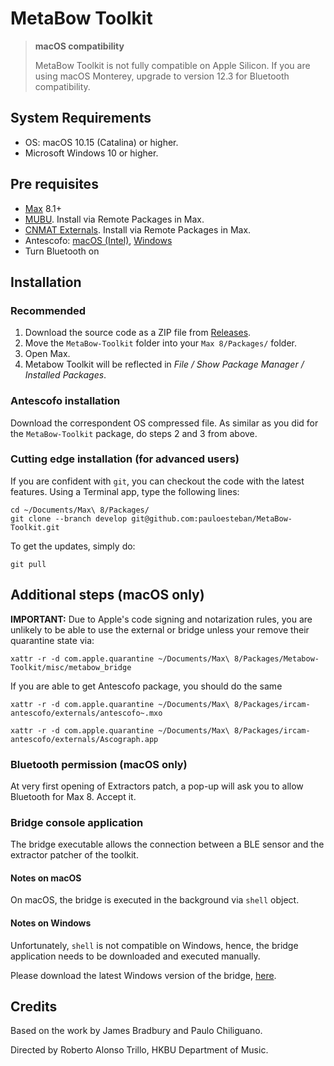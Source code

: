 # MetaBow Toolkit

> **macOS compatibility**
>
> MetaBow Toolkit is not fully compatible on Apple Silicon.
> If you are using macOS Monterey, upgrade to version 12.3 for Bluetooth compatibility.

## System Requirements

- OS: macOS 10.15 (Catalina) or higher.
- Microsoft Windows 10 or higher.

## Pre requisites

- [Max](https://cycling74.com/products/max) 8.1+
- [MUBU](https://forum.ircam.fr/projects/detail/mubu/). Install via Remote Packages in Max.
- [CNMAT Externals](https://cnmat.berkeley.edu/downloads). Install via Remote Packages in Max.
- Antescofo: [macOS (Intel)](https://forge.ircam.fr/p/antescofo/downloads/573/), [Windows](https://forge.ircam.fr/p/antescofo/downloads/495/)
- Turn Bluetooth on

## Installation

### Recommended

1. Download the source code as a ZIP file from [Releases](https://github.com/pauloesteban/MetaBow-Toolkit/releases).
2. Move the `MetaBow-Toolkit` folder into your `Max 8/Packages/` folder.
3. Open Max.
3. Metabow Toolkit will be reflected in _File / Show Package Manager / Installed Packages_.

### Antescofo installation

Download the correspondent OS compressed file. As similar as you did for the `MetaBow-Toolkit` package, do steps 2 and 3 from above.

### Cutting edge installation (for advanced users)

If you are confident with `git`, you can checkout the code with the latest features. Using a Terminal app, type the following lines:

```
cd ~/Documents/Max\ 8/Packages/
git clone --branch develop git@github.com:pauloesteban/MetaBow-Toolkit.git
```

To get the updates, simply do:

```
git pull
```
## Additional steps (macOS only)

**IMPORTANT:** Due to Apple's code signing and notarization rules, you are unlikely to be able to use the external or bridge unless your remove their quarantine state via:

```
xattr -r -d com.apple.quarantine ~/Documents/Max\ 8/Packages/Metabow-Toolkit/misc/metabow_bridge
```

If you are able to get Antescofo package, you should do the same
```
xattr -r -d com.apple.quarantine ~/Documents/Max\ 8/Packages/ircam-antescofo/externals/antescofo~.mxo
```
```
xattr -r -d com.apple.quarantine ~/Documents/Max\ 8/Packages/ircam-antescofo/externals/Ascograph.app
```

### Bluetooth permission (macOS only)

At very first opening of Extractors patch, a pop-up will ask you to allow Bluetooth for Max 8. Accept it.

### Bridge console application

The bridge executable allows the connection between a BLE sensor and the extractor patcher of the toolkit.
#### Notes on macOS

On macOS, the bridge is executed in the background via `shell` object.

#### Notes on Windows

Unfortunately, `shell` is not compatible on Windows, hence, the bridge application needs to be downloaded and executed manually.

Please download the latest Windows version of the bridge, [here](https://github.com/pauloesteban/sensor-tile-osc/releases).

## Credits

Based on the work by James Bradbury and Paulo Chiliguano.

Directed by Roberto Alonso Trillo, HKBU Department of Music.
